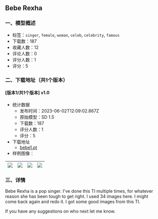 ## Bebe Rexha
### 一、模型概述

- 标签：`singer`, `female`, `woman`, `celeb`, `celebrity`, `famous`
- 下载数：187
- 收藏人数：12
- 评论人数：0
- 评分人数：1
- 评分：5

### 二、下载地址（共1个版本）

#### [版本1/共1个版本] v1.0

- 统计数据
  - 发布时间：2023-06-02T12:09:02.867Z
  - 原始模型：SD 1.5
  - 下载数：187
  - 评分人数：1
  - 评分：5
- 下载地址
  - [bebe1.pt](https://civitai.com/api/download/models/87635)
- 样例图像：

| <img src="https://image.civitai.com/xG1nkqKTMzGDvpLrqFT7WA/fb4030bd-d549-43d9-b1b0-0c5a52f24d62/width=450/1010841.jpeg" /> | <img src="https://image.civitai.com/xG1nkqKTMzGDvpLrqFT7WA/994159c2-6470-41fd-9dac-9b37cb3b8422/width=450/1010838.jpeg" /> | <img src="https://image.civitai.com/xG1nkqKTMzGDvpLrqFT7WA/7ccd2fed-7930-4da6-aa5d-c597518f33f9/width=450/1010839.jpeg" /> | <img src="https://image.civitai.com/xG1nkqKTMzGDvpLrqFT7WA/a1517625-8244-4904-9d3c-856ac4fe596d/width=450/1010843.jpeg" /> |
| ---- | ---- | ---- | ---- |


### 三、详情
<p>Bebe Rexha is a pop singer. I've done this TI multiple times, for whatever reason she has been tough to get right. I used 34 images here. I might come back again and redo it. I got some good images from this TI.</p><p></p><p>If you have any suggestions on who next let me know. </p>